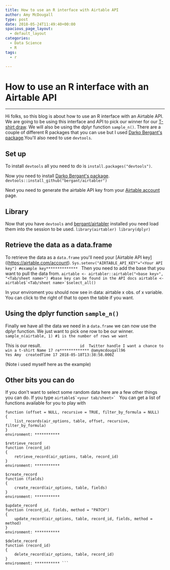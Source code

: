 ```yaml
---
title: How to use an R interface with Airtable API
author: Amy McDougall
type: post
date: 2018-05-24T11:49:40+00:00
spacious_page_layout:
  - default_layout
categories:
  - Data Science
  - R
tags:
  - r

---
```

# How to use an R interface with an Airtable API
-------------------------------------------------
Hi folks, so this blog is about how to use an R interface with an Airtable API. 
We are going to be using this interface and API to pick our winner for our [T-shirt draw](https://twitter.com/LockeData/status/997170312323055616). We will also be using the dplyr function `sample_n()`.
There are a couple of different R packages that you can use but I used [Darko Bergant's package](https://github.com/bergant/airtabler).You'll also need to use `devtools`.

Set up
--------
To install `devtools` all you need to do is `install.packages("devtools")`.

Now you need to install [Darko Bergant's package](https://github.com/bergant/airtabler).
`devtools::install_github("bergant/airtabler")`

Next you need to generate the airtable API key from your [Airtable account](https://airtable.com/account) page.

Library
-------
Now that you have `devtools` and [bergant/airtabler](https://github.com/bergant/airtabler) installed you need load them into the session to be used. ```library(airtabler)
library(dplyr)```



Retrieve the data as a data.frame
-----------------------------------
To retrieve the data as a `data.frame` you'll need your [Airtable API key]((https://airtable.com/account).
```Sys.setenv("AIRTABLE_API_KEY"="<Your API key") #example key************** ```
Then you need to add the base that you want to pull the data from. ```airtable <- airtabler::airtable("<base key>", "<Tab/sheet name>") #base key can be found in the API docs
airtable <- airtable$`<Tab/sheet name>`$select_all()```

In your enviroment you should now see in data:
airtable x obs. of x variable. You can click to the right of that to open the table if you want. 

Using the dplyr function `sample_n()`
---------------------------------------
Finally we have all the data we need in a `data.frame` we can now use the dplyr function. We just want to pick one row to be our winner.
```sample_n(airtable, 1) #1 is the number of rows we want```

This is our result.```                  id  Twitter handle I want a chance to win a t-shirt Name
17 re************* @amymcdougall96                              Yes Amy 
                createdTime
17 2018-05-18T13:38:58.000Z ```

(Note i used myself here as the example)

Other bits you can do
-----------------------
If you don't want to select some random data here are a few other things you can do.
If you type
```airtable$`<your tab/sheet>` ```
You can get a list of functions available for you to play with 
```$list_records
function (offset = NULL, recursive = TRUE, filter_by_formula = NULL) 
{
    list_records(air_options, table, offset, recursive, filter_by_formula)
}
environment: ***********

$retrieve_record
function (record_id) 
{
    retrieve_record(air_options, table, record_id)
}
environment: ***********

$create_record
function (fields) 
{
    create_record(air_options, table, fields)
}
environment: ***********

$update_record
function (record_id, fields, method = "PATCH") 
{
    update_record(air_options, table, record_id, fields, method = method)
}
environment: ***********

$delete_record
function (record_id) 
{
    delete_record(air_options, table, record_id)
}
environment: *********** ```
